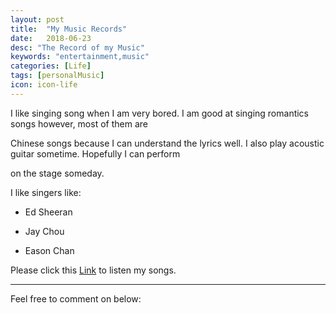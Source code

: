 ```yaml
---
layout: post
title:  "My Music Records"
date:   2018-06-23
desc: "The Record of my Music"
keywords: "entertainment,music"
categories: [Life]
tags: [personalMusic]
icon: icon-life
---
```


I like singing song when I am very bored. I am good at singing romantics songs however, most of them are

Chinese songs because I can understand the lyrics well. I also play acoustic guitar sometime. Hopefully I can perform

on the stage someday.

I like singers like:

* Ed Sheeran

* Jay Chou

* Eason Chan

Please click this [Link](https://node.kg.qq.com/personal?uid=63999c842428318932) to listen my songs.



---

Feel free to comment on below: